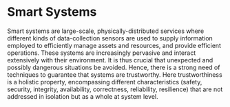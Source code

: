 # Smart Systems

Smart systems are large-scale, physically-distributed services where
different kinds of data-collection sensors are used to supply
information employed to efficiently manage assets and resources, and
provide efficient operations. These systems are increasingly pervasive
and interact extensively with their environment. It is thus crucial
that unexpected and possibly dangerous situations be avoided. Hence,
there is a strong need of techniques to guarantee that systems are
trustworthy. Here trustworthiness is a holistic property, encompassing
different characteristics (safety, security, integrity, availability,
correctness, reliability, resilience) that are not addressed in
isolation but as a whole at system level.
